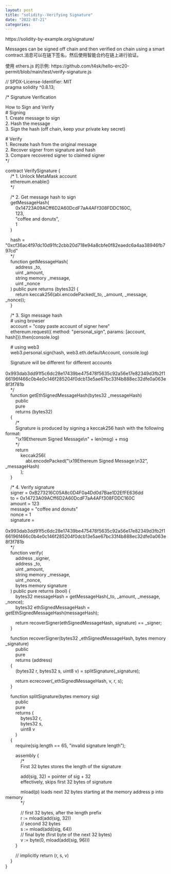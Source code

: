 ```yaml
---
layout: post
title: "solidity--Verifying Signature"
date: "2022-07-21"
categories: 
---
```

<p>https://solidity-by-example.org/signature/</p>
<p>Messages can be signed off chain and then verified on chain using a smart contract.消息可以在链下签名，然后使用智能合约在链上进行验证。</p>
<p>使用 ethers.js 的示例: https://github.com/t4sk/hello-erc20-permit/blob/main/test/verify-signature.js</p>
<p>// SPDX-License-Identifier: MIT<br />
pragma solidity ^0.8.13;</p>
<p>/* Signature Verification</p>
<p>How to Sign and Verify<br />
# Signing<br />
1. Create message to sign<br />
2. Hash the message<br />
3. Sign the hash (off chain, keep your private key secret)</p>
<p># Verify<br />
1. Recreate hash from the original message<br />
2. Recover signer from signature and hash<br />
3. Compare recovered signer to claimed signer<br />
*/</p>
<p>contract VerifySignature {<br />
&nbsp;&nbsp;&nbsp; /* 1. Unlock MetaMask account<br />
&nbsp;&nbsp;&nbsp; ethereum.enable()<br />
&nbsp;&nbsp;&nbsp; */</p>
<p>&nbsp;&nbsp;&nbsp; /* 2. Get message hash to sign<br />
&nbsp;&nbsp;&nbsp; getMessageHash(<br />
&nbsp;&nbsp;&nbsp;&nbsp;&nbsp;&nbsp;&nbsp; 0x14723A09ACff6D2A60DcdF7aA4AFf308FDDC160C,<br />
&nbsp;&nbsp;&nbsp;&nbsp;&nbsp;&nbsp;&nbsp; 123,<br />
&nbsp;&nbsp;&nbsp;&nbsp;&nbsp;&nbsp;&nbsp; &quot;coffee and donuts&quot;,<br />
&nbsp;&nbsp;&nbsp;&nbsp;&nbsp;&nbsp;&nbsp; 1<br />
&nbsp;&nbsp;&nbsp; )</p>
<p>&nbsp;&nbsp;&nbsp; hash = &quot;0xcf36ac4f97dc10d91fc2cbb20d718e94a8cbfe0f82eaedc6a4aa38946fb797cd&quot;<br />
&nbsp;&nbsp;&nbsp; */<br />
&nbsp;&nbsp;&nbsp; function getMessageHash(<br />
&nbsp;&nbsp;&nbsp;&nbsp;&nbsp;&nbsp;&nbsp; address _to,<br />
&nbsp;&nbsp;&nbsp;&nbsp;&nbsp;&nbsp;&nbsp; uint _amount,<br />
&nbsp;&nbsp;&nbsp;&nbsp;&nbsp;&nbsp;&nbsp; string memory _message,<br />
&nbsp;&nbsp;&nbsp;&nbsp;&nbsp;&nbsp;&nbsp; uint _nonce<br />
&nbsp;&nbsp;&nbsp; ) public pure returns (bytes32) {<br />
&nbsp;&nbsp;&nbsp;&nbsp;&nbsp;&nbsp;&nbsp; return keccak256(abi.encodePacked(_to, _amount, _message, _nonce));<br />
&nbsp;&nbsp;&nbsp; }</p>
<p>&nbsp;&nbsp;&nbsp; /* 3. Sign message hash<br />
&nbsp;&nbsp;&nbsp; # using browser<br />
&nbsp;&nbsp;&nbsp; account = &quot;copy paste account of signer here&quot;<br />
&nbsp;&nbsp;&nbsp; ethereum.request({ method: &quot;personal_sign&quot;, params: [account, hash]}).then(console.log)</p>
<p>&nbsp;&nbsp;&nbsp; # using web3<br />
&nbsp;&nbsp;&nbsp; web3.personal.sign(hash, web3.eth.defaultAccount, console.log)</p>
<p>&nbsp;&nbsp;&nbsp; Signature will be different for different accounts<br />
&nbsp;&nbsp;&nbsp; 0x993dab3dd91f5c6dc28e17439be475478f5635c92a56e17e82349d3fb2f166196f466c0b4e0c146f285204f0dcb13e5ae67bc33f4b888ec32dfe0a063e8f3f781b<br />
&nbsp;&nbsp;&nbsp; */<br />
&nbsp;&nbsp;&nbsp; function getEthSignedMessageHash(bytes32 _messageHash)<br />
&nbsp;&nbsp;&nbsp;&nbsp;&nbsp;&nbsp;&nbsp; public<br />
&nbsp;&nbsp;&nbsp;&nbsp;&nbsp;&nbsp;&nbsp; pure<br />
&nbsp;&nbsp;&nbsp;&nbsp;&nbsp;&nbsp;&nbsp; returns (bytes32)<br />
&nbsp;&nbsp;&nbsp; {<br />
&nbsp;&nbsp;&nbsp;&nbsp;&nbsp;&nbsp;&nbsp; /*<br />
&nbsp;&nbsp;&nbsp;&nbsp;&nbsp;&nbsp;&nbsp; Signature is produced by signing a keccak256 hash with the following format:<br />
&nbsp;&nbsp;&nbsp;&nbsp;&nbsp;&nbsp;&nbsp; &quot;\x19Ethereum Signed Message\n&quot; + len(msg) + msg<br />
&nbsp;&nbsp;&nbsp;&nbsp;&nbsp;&nbsp;&nbsp; */<br />
&nbsp;&nbsp;&nbsp;&nbsp;&nbsp;&nbsp;&nbsp; return<br />
&nbsp;&nbsp;&nbsp;&nbsp;&nbsp;&nbsp;&nbsp;&nbsp;&nbsp;&nbsp;&nbsp; keccak256(<br />
&nbsp;&nbsp;&nbsp;&nbsp;&nbsp;&nbsp;&nbsp;&nbsp;&nbsp;&nbsp;&nbsp;&nbsp;&nbsp;&nbsp;&nbsp; abi.encodePacked(&quot;\x19Ethereum Signed Message:\n32&quot;, _messageHash)<br />
&nbsp;&nbsp;&nbsp;&nbsp;&nbsp;&nbsp;&nbsp;&nbsp;&nbsp;&nbsp;&nbsp; );<br />
&nbsp;&nbsp;&nbsp; }</p>
<p>&nbsp;&nbsp;&nbsp; /* 4. Verify signature<br />
&nbsp;&nbsp;&nbsp; signer = 0xB273216C05A8c0D4F0a4Dd0d7Bae1D2EfFE636dd<br />
&nbsp;&nbsp;&nbsp; to = 0x14723A09ACff6D2A60DcdF7aA4AFf308FDDC160C<br />
&nbsp;&nbsp;&nbsp; amount = 123<br />
&nbsp;&nbsp;&nbsp; message = &quot;coffee and donuts&quot;<br />
&nbsp;&nbsp;&nbsp; nonce = 1<br />
&nbsp;&nbsp;&nbsp; signature =<br />
&nbsp;&nbsp;&nbsp;&nbsp;&nbsp;&nbsp;&nbsp; 0x993dab3dd91f5c6dc28e17439be475478f5635c92a56e17e82349d3fb2f166196f466c0b4e0c146f285204f0dcb13e5ae67bc33f4b888ec32dfe0a063e8f3f781b<br />
&nbsp;&nbsp;&nbsp; */<br />
&nbsp;&nbsp;&nbsp; function verify(<br />
&nbsp;&nbsp;&nbsp;&nbsp;&nbsp;&nbsp;&nbsp; address _signer,<br />
&nbsp;&nbsp;&nbsp;&nbsp;&nbsp;&nbsp;&nbsp; address _to,<br />
&nbsp;&nbsp;&nbsp;&nbsp;&nbsp;&nbsp;&nbsp; uint _amount,<br />
&nbsp;&nbsp;&nbsp;&nbsp;&nbsp;&nbsp;&nbsp; string memory _message,<br />
&nbsp;&nbsp;&nbsp;&nbsp;&nbsp;&nbsp;&nbsp; uint _nonce,<br />
&nbsp;&nbsp;&nbsp;&nbsp;&nbsp;&nbsp;&nbsp; bytes memory signature<br />
&nbsp;&nbsp;&nbsp; ) public pure returns (bool) {<br />
&nbsp;&nbsp;&nbsp;&nbsp;&nbsp;&nbsp;&nbsp; bytes32 messageHash = getMessageHash(_to, _amount, _message, _nonce);<br />
&nbsp;&nbsp;&nbsp;&nbsp;&nbsp;&nbsp;&nbsp; bytes32 ethSignedMessageHash = getEthSignedMessageHash(messageHash);</p>
<p>&nbsp;&nbsp;&nbsp;&nbsp;&nbsp;&nbsp;&nbsp; return recoverSigner(ethSignedMessageHash, signature) == _signer;<br />
&nbsp;&nbsp;&nbsp; }</p>
<p>&nbsp;&nbsp;&nbsp; function recoverSigner(bytes32 _ethSignedMessageHash, bytes memory _signature)<br />
&nbsp;&nbsp;&nbsp;&nbsp;&nbsp;&nbsp;&nbsp; public<br />
&nbsp;&nbsp;&nbsp;&nbsp;&nbsp;&nbsp;&nbsp; pure<br />
&nbsp;&nbsp;&nbsp;&nbsp;&nbsp;&nbsp;&nbsp; returns (address)<br />
&nbsp;&nbsp;&nbsp; {<br />
&nbsp;&nbsp;&nbsp;&nbsp;&nbsp;&nbsp;&nbsp; (bytes32 r, bytes32 s, uint8 v) = splitSignature(_signature);</p>
<p>&nbsp;&nbsp;&nbsp;&nbsp;&nbsp;&nbsp;&nbsp; return ecrecover(_ethSignedMessageHash, v, r, s);<br />
&nbsp;&nbsp;&nbsp; }</p>
<p>&nbsp;&nbsp;&nbsp; function splitSignature(bytes memory sig)<br />
&nbsp;&nbsp;&nbsp;&nbsp;&nbsp;&nbsp;&nbsp; public<br />
&nbsp;&nbsp;&nbsp;&nbsp;&nbsp;&nbsp;&nbsp; pure<br />
&nbsp;&nbsp;&nbsp;&nbsp;&nbsp;&nbsp;&nbsp; returns (<br />
&nbsp;&nbsp;&nbsp;&nbsp;&nbsp;&nbsp;&nbsp;&nbsp;&nbsp;&nbsp;&nbsp; bytes32 r,<br />
&nbsp;&nbsp;&nbsp;&nbsp;&nbsp;&nbsp;&nbsp;&nbsp;&nbsp;&nbsp;&nbsp; bytes32 s,<br />
&nbsp;&nbsp;&nbsp;&nbsp;&nbsp;&nbsp;&nbsp;&nbsp;&nbsp;&nbsp;&nbsp; uint8 v<br />
&nbsp;&nbsp;&nbsp;&nbsp;&nbsp;&nbsp;&nbsp; )<br />
&nbsp;&nbsp;&nbsp; {<br />
&nbsp;&nbsp;&nbsp;&nbsp;&nbsp;&nbsp;&nbsp; require(sig.length == 65, &quot;invalid signature length&quot;);</p>
<p>&nbsp;&nbsp;&nbsp;&nbsp;&nbsp;&nbsp;&nbsp; assembly {<br />
&nbsp;&nbsp;&nbsp;&nbsp;&nbsp;&nbsp;&nbsp;&nbsp;&nbsp;&nbsp;&nbsp; /*<br />
&nbsp;&nbsp;&nbsp;&nbsp;&nbsp;&nbsp;&nbsp;&nbsp;&nbsp;&nbsp;&nbsp; First 32 bytes stores the length of the signature</p>
<p>&nbsp;&nbsp;&nbsp;&nbsp;&nbsp;&nbsp;&nbsp;&nbsp;&nbsp;&nbsp;&nbsp; add(sig, 32) = pointer of sig + 32<br />
&nbsp;&nbsp;&nbsp;&nbsp;&nbsp;&nbsp;&nbsp;&nbsp;&nbsp;&nbsp;&nbsp; effectively, skips first 32 bytes of signature</p>
<p>&nbsp;&nbsp;&nbsp;&nbsp;&nbsp;&nbsp;&nbsp;&nbsp;&nbsp;&nbsp;&nbsp; mload(p) loads next 32 bytes starting at the memory address p into memory<br />
&nbsp;&nbsp;&nbsp;&nbsp;&nbsp;&nbsp;&nbsp;&nbsp;&nbsp;&nbsp;&nbsp; */</p>
<p>&nbsp;&nbsp;&nbsp;&nbsp;&nbsp;&nbsp;&nbsp;&nbsp;&nbsp;&nbsp;&nbsp; // first 32 bytes, after the length prefix<br />
&nbsp;&nbsp;&nbsp;&nbsp;&nbsp;&nbsp;&nbsp;&nbsp;&nbsp;&nbsp;&nbsp; r := mload(add(sig, 32))<br />
&nbsp;&nbsp;&nbsp;&nbsp;&nbsp;&nbsp;&nbsp;&nbsp;&nbsp;&nbsp;&nbsp; // second 32 bytes<br />
&nbsp;&nbsp;&nbsp;&nbsp;&nbsp;&nbsp;&nbsp;&nbsp;&nbsp;&nbsp;&nbsp; s := mload(add(sig, 64))<br />
&nbsp;&nbsp;&nbsp;&nbsp;&nbsp;&nbsp;&nbsp;&nbsp;&nbsp;&nbsp;&nbsp; // final byte (first byte of the next 32 bytes)<br />
&nbsp;&nbsp;&nbsp;&nbsp;&nbsp;&nbsp;&nbsp;&nbsp;&nbsp;&nbsp;&nbsp; v := byte(0, mload(add(sig, 96)))<br />
&nbsp;&nbsp;&nbsp;&nbsp;&nbsp;&nbsp;&nbsp; }</p>
<p>&nbsp;&nbsp;&nbsp;&nbsp;&nbsp;&nbsp;&nbsp; // implicitly return (r, s, v)<br />
&nbsp;&nbsp;&nbsp; }<br />
}</p>
<p>&nbsp;</p>
